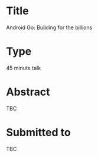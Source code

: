 # Title

Android Go: Building for the billions

# Type

45 minute talk

# Abstract

TBC

# Submitted to

TBC
